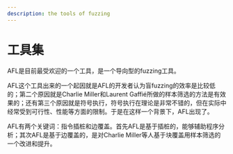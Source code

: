 ```yaml
---
description: the tools of fuzzing
---
```


# 工具集

AFL是目前最受欢迎的一个工具，是一个导向型的fuzzing工具。 

AFL这个工具出来的一个起因就是AFL的开发者认为盲fuzzing的效率是比较低的；第二个原因就是Charlie Miller和Laurent Gaffié所做的样本筛选的方法是有效果的；还有第三个原因就是符号执行，符号执行在理论是非常不错的，但在实际中经常受到可行性、性能等方面的限制。于是在这样一个背景下，AFL出现了。

AFL有两个关键词：指令插桩和边覆盖。首先AFL是基于插桩的，能够辅助程序分析；其次AFL是基于边覆盖的，是对Charlie Miller等人基于块覆盖用样本筛选的一个改进和提升。

